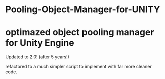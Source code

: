 Pooling-Object-Manager-for-UNITY
======================
optimazed object pooling manager for Unity Engine
================================
Updated to 2.0! (after 5 years!)

refactored to a much simpler script to implement
with far more cleaner code.


 
